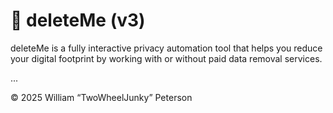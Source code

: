 # 🧹 deleteMe (v3)

deleteMe is a fully interactive privacy automation tool that helps you reduce your digital footprint by working with or without paid data removal services.

...

© 2025 William “TwoWheelJunky” Peterson
